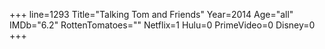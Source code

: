 +++
line=1293
Title="Talking Tom and Friends"
Year=2014
Age="all"
IMDb="6.2"
RottenTomatoes=""
Netflix=1
Hulu=0
PrimeVideo=0
Disney=0
+++

